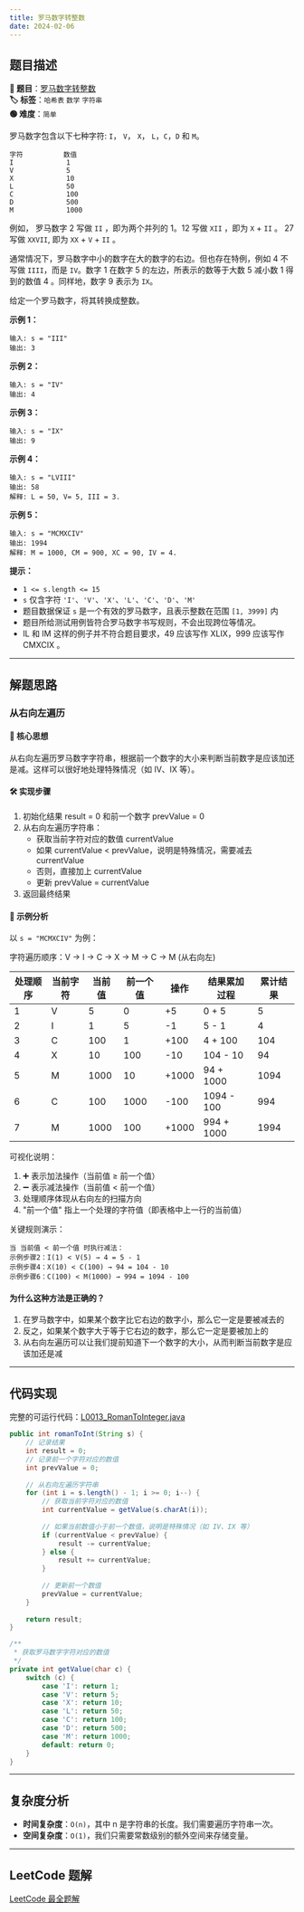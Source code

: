 ```yaml
---
title: 罗马数字转整数
date: 2024-02-06
---
```


## 题目描述

**🔗 题目**：[罗马数字转整数](https://leetcode.cn/problems/roman-to-integer/)  
**🏷️ 标签**：`哈希表` `数学` `字符串`  
**🟢 难度**：`简单`  

罗马数字包含以下七种字符: `I`， `V`， `X`， `L`，`C`，`D` 和 `M`。

```
字符          数值
I             1
V             5
X             10
L             50
C             100
D             500
M             1000
```

例如， 罗马数字 2 写做 `II` ，即为两个并列的 1。12 写做 `XII` ，即为 `X` + `II` 。 27 写做  `XXVII`, 即为 `XX` + `V` + `II` 。

通常情况下，罗马数字中小的数字在大的数字的右边。但也存在特例，例如 4 不写做 `IIII`，而是 `IV`。数字 1 在数字 5 的左边，所表示的数等于大数 5 减小数 1 得到的数值 4 。同样地，数字 9 表示为 `IX`。

给定一个罗马数字，将其转换成整数。

**示例 1：**
```
输入: s = "III"
输出: 3
```

**示例 2：**
```
输入: s = "IV"
输出: 4
```

**示例 3：**
```
输入: s = "IX"
输出: 9
```

**示例 4：**
```
输入: s = "LVIII"
输出: 58
解释: L = 50, V= 5, III = 3.
```

**示例 5：**
```
输入: s = "MCMXCIV"
输出: 1994
解释: M = 1000, CM = 900, XC = 90, IV = 4.
```

**提示：**
- `1 <= s.length <= 15`
- `s` 仅含字符 `'I'`、`'V'`、`'X'`、`'L'`、`'C'`、`'D'`、`'M'`
- 题目数据保证 `s` 是一个有效的罗马数字，且表示整数在范围 `[1, 3999]` 内
- 题目所给测试用例皆符合罗马数字书写规则，不会出现跨位等情况。
- IL 和 IM 这样的例子并不符合题目要求，49 应该写作 XLIX，999 应该写作 CMXCIX 。

---

## 解题思路

### 从右向左遍历

#### 📝 核心思想
从右向左遍历罗马数字字符串，根据前一个数字的大小来判断当前数字是应该加还是减。这样可以很好地处理特殊情况（如 IV、IX 等）。

#### 🛠️ 实现步骤
1. 初始化结果 result = 0 和前一个数字 prevValue = 0
2. 从右向左遍历字符串：
   - 获取当前字符对应的数值 currentValue
   - 如果 currentValue < prevValue，说明是特殊情况，需要减去 currentValue
   - 否则，直接加上 currentValue
   - 更新 prevValue = currentValue
3. 返回最终结果

#### 🧩 示例分析
以 `s = "MCMXCIV"` 为例：

字符遍历顺序：V → I → C → X → M → C → M  (从右向左)

| 处理顺序 | 当前字符 | 当前值 | 前一个值 | 操作   | 结果累加过程       | 累计结果 |
|----------|----------|--------|----------|--------|--------------------|----------|
| 1        | V        | 5      | 0        | +5     | 0 + 5              | 5        |
| 2        | I        | 1      | 5        | -1     | 5 - 1              | 4        |
| 3        | C        | 100    | 1        | +100   | 4 + 100            | 104      |
| 4        | X        | 10     | 100      | -10    | 104 - 10           | 94       |
| 5        | M        | 1000   | 10       | +1000  | 94 + 1000          | 1094     |
| 6        | C        | 100    | 1000     | -100   | 1094 - 100         | 994      |
| 7        | M        | 1000   | 100      | +1000  | 994 + 1000         | 1994     |

可视化说明：
1. ➕ 表示加法操作（当前值 ≥ 前一个值）
2. ➖ 表示减法操作（当前值 < 前一个值）
3. 处理顺序体现从右向左的扫描方向
4. "前一个值" 指上一个处理的字符值（即表格中上一行的当前值）

关键规则演示：
```text
当 当前值 < 前一个值 时执行减法：
示例步骤2：I(1) < V(5) → 4 = 5 - 1
示例步骤4：X(10) < C(100) → 94 = 104 - 10
示例步骤6：C(100) < M(1000) → 994 = 1094 - 100
```

#### 为什么这种方法是正确的？
1. 在罗马数字中，如果某个数字比它右边的数字小，那么它一定是要被减去的
2. 反之，如果某个数字大于等于它右边的数字，那么它一定是要被加上的
3. 从右向左遍历可以让我们提前知道下一个数字的大小，从而判断当前数字是应该加还是减

---

## 代码实现

完整的可运行代码：[L0013_RomanToInteger.java](../src/main/java/L0013_RomanToInteger.java)

```java
public int romanToInt(String s) {
    // 记录结果
    int result = 0;
    // 记录前一个字符对应的数值
    int prevValue = 0;
    
    // 从右向左遍历字符串
    for (int i = s.length() - 1; i >= 0; i--) {
        // 获取当前字符对应的数值
        int currentValue = getValue(s.charAt(i));
        
        // 如果当前数值小于前一个数值，说明是特殊情况（如 IV、IX 等）
        if (currentValue < prevValue) {
            result -= currentValue;
        } else {
            result += currentValue;
        }
        
        // 更新前一个数值
        prevValue = currentValue;
    }
    
    return result;
}

/**
 * 获取罗马数字字符对应的数值
 */
private int getValue(char c) {
    switch (c) {
        case 'I': return 1;
        case 'V': return 5;
        case 'X': return 10;
        case 'L': return 50;
        case 'C': return 100;
        case 'D': return 500;
        case 'M': return 1000;
        default: return 0;
    }
}
```

---

## 复杂度分析

- **时间复杂度**：`O(n)`，其中 n 是字符串的长度。我们需要遍历字符串一次。
- **空间复杂度**：`O(1)`，我们只需要常数级别的额外空间来存储变量。

---

## LeetCode 题解

[LeetCode 最全题解](https://github.com/LjyYano/LeetCode) 